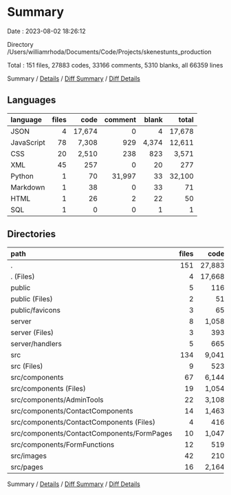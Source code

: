 # Summary

Date : 2023-08-02 18:26:12

Directory /Users/williamrhoda/Documents/Code/Projects/skenestunts_production

Total : 151 files,  27883 codes, 33166 comments, 5310 blanks, all 66359 lines

Summary / [Details](details.md) / [Diff Summary](diff.md) / [Diff Details](diff-details.md)

## Languages
| language | files | code | comment | blank | total |
| :--- | ---: | ---: | ---: | ---: | ---: |
| JSON | 4 | 17,674 | 0 | 4 | 17,678 |
| JavaScript | 78 | 7,308 | 929 | 4,374 | 12,611 |
| CSS | 20 | 2,510 | 238 | 823 | 3,571 |
| XML | 45 | 257 | 0 | 20 | 277 |
| Python | 1 | 70 | 31,997 | 33 | 32,100 |
| Markdown | 1 | 38 | 0 | 33 | 71 |
| HTML | 1 | 26 | 2 | 22 | 50 |
| SQL | 1 | 0 | 0 | 1 | 1 |

## Directories
| path | files | code | comment | blank | total |
| :--- | ---: | ---: | ---: | ---: | ---: |
| . | 151 | 27,883 | 33,166 | 5,310 | 66,359 |
| . (Files) | 4 | 17,668 | 0 | 36 | 17,704 |
| public | 5 | 116 | 2 | 26 | 144 |
| public (Files) | 2 | 51 | 2 | 23 | 76 |
| public/favicons | 3 | 65 | 0 | 3 | 68 |
| server | 8 | 1,058 | 32,177 | 707 | 33,942 |
| server (Files) | 3 | 393 | 32,032 | 201 | 32,626 |
| server/handlers | 5 | 665 | 145 | 506 | 1,316 |
| src | 134 | 9,041 | 987 | 4,541 | 14,569 |
| src (Files) | 9 | 523 | 38 | 274 | 835 |
| src/components | 67 | 6,144 | 717 | 3,221 | 10,082 |
| src/components (Files) | 19 | 1,054 | 190 | 659 | 1,903 |
| src/components/AdminTools | 22 | 3,108 | 305 | 1,543 | 4,956 |
| src/components/ContactComponents | 14 | 1,463 | 175 | 728 | 2,366 |
| src/components/ContactComponents (Files) | 4 | 416 | 63 | 248 | 727 |
| src/components/ContactComponents/FormPages | 10 | 1,047 | 112 | 480 | 1,639 |
| src/components/FormFunctions | 12 | 519 | 47 | 291 | 857 |
| src/images | 42 | 210 | 0 | 18 | 228 |
| src/pages | 16 | 2,164 | 232 | 1,028 | 3,424 |

Summary / [Details](details.md) / [Diff Summary](diff.md) / [Diff Details](diff-details.md)